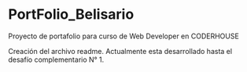 # PortFolio_Belisario
Proyecto de portafolio para curso de Web Developer en CODERHOUSE


Creación del archivo readme. Actualmente esta desarrollado hasta el desafío complementario N° 1.
